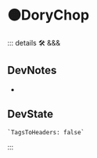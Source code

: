 # 🟠<moto>DoryChop</moto>

::: details 🛠 <dev>&&&</dev>

## DevNotes

-

## DevState

```py
`TagsToHeaders: false`
```

:::
